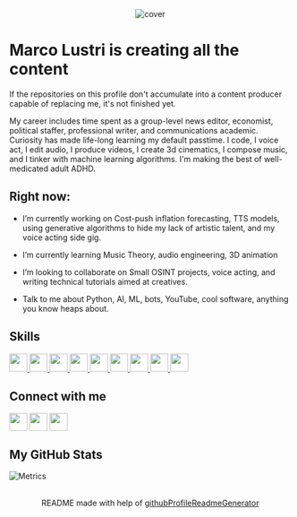 
<div align="center">
<img src="https://i.imgur.com/NJh6uKN.png" alt="cover" />
</div>

<h1> Marco Lustri is creating all the content</h1>
<p align='center'>

</p>
<p> If the repositories on this profile don't accumulate into a content producer capable of replacing me, it's not finished yet.
</p>
<p> My career includes time spent as a group-level news editor, economist, political staffer, professional writer, and communications academic. Curiosity has made life-long learning my default passtime. I code, I voice act, I edit audio, I produce videos, I create 3d cinematics, I compose music, and I tinker with machine learning algorithms. I'm making the best of well-medicated adult ADHD.
</p>

<h2> Right now:</h2>

- I’m currently working on Cost-push inflation forecasting, TTS models, using generative algorithms to hide my lack of artistic talent, and my voice acting side gig.

- I’m currently learning Music Theory, audio engineering, 3D animation

- I’m looking to collaborate on Small OSINT projects, voice acting, and writing technical tutorials aimed at creatives.

- Talk to me about Python, AI, ML, bots, YouTube, cool software, anything you know heaps about.

<h2>Skills</h2>
<a href= https://github.com/TheLustriVA?tab=repositories&q=&type=&language=python&sort= > <img width ='32px' height='32px' src ='https://raw.githubusercontent.com/rahulbanerjee26/githubAboutMeGenerator/main/icons/python.svg'> </a>
<a href= https://github.com/TheLustriVA?tab=repositories&q=&type=&language=pytorch&sort= > <img width ='32px' height='32px' src ='https://raw.githubusercontent.com/rahulbanerjee26/githubAboutMeGenerator/main/icons/pytorch.svg'> </a>
<a href= https://github.com/TheLustriVA?tab=repositories&q=&type=&language=figma&sort= > <img width ='32px' height='32px' src ='https://raw.githubusercontent.com/rahulbanerjee26/githubAboutMeGenerator/main/icons/figma.svg'> </a>
<a href= https://github.com/TheLustriVA?tab=repositories&q=&type=&language=discord&sort= > <img width ='32px' height='32px' src ='https://raw.githubusercontent.com/rahulbanerjee26/githubAboutMeGenerator/main/icons/discord.svg'> </a>
<a href= https://github.com/TheLustriVA?tab=repositories&q=&type=&language=git&sort= > <img width ='32px' height='32px' src ='https://raw.githubusercontent.com/rahulbanerjee26/githubAboutMeGenerator/main/icons/git.svg'> </a>
<a href= https://github.com/TheLustriVA?tab=repositories&q=&type=&language=github&sort= > <img width ='32px' height='32px' src ='https://raw.githubusercontent.com/rahulbanerjee26/githubAboutMeGenerator/main/icons/github.svg'> </a>
<a href= https://github.com/TheLustriVA?tab=repositories&q=&type=&language=photoshop&sort= > <img width ='32px' height='32px' src ='https://raw.githubusercontent.com/rahulbanerjee26/githubAboutMeGenerator/main/icons/photoshop.svg'> </a>
<a href= https://github.com/TheLustriVA?tab=repositories&q=&type=&language=twitch&sort= > <img width ='32px' height='32px' src ='https://raw.githubusercontent.com/rahulbanerjee26/githubAboutMeGenerator/main/icons/twitch.svg'> </a>
<a href= https://github.com/TheLustriVA?tab=repositories&q=&type=&language=youtube&sort= > <img width ='32px' height='32px' src ='https://raw.githubusercontent.com/rahulbanerjee26/githubAboutMeGenerator/main/icons/youtube.svg'> </a>

<h2>Connect with me</h2>
<a href = 'https://www.twitter.com/TheLustriVA'> <img width = '32px' align= 'center' src="https://raw.githubusercontent.com/rahulbanerjee26/githubAboutMeGenerator/main/icons/twitter.svg"/></a>
<a href = 'https://youtube.com/c/MediciVoices'> <img width = '32px' align= 'center' src="https://raw.githubusercontent.com/rahulbanerjee26/githubAboutMeGenerator/main/icons/portfolio.png"/></a>
<a href = 'https://www.github.com/TheLustriVA'> <img width = '32px' align= 'center' src="https://raw.githubusercontent.com/rahulbanerjee26/githubAboutMeGenerator/main/icons/github.svg"/></a>

<h2>My GitHub Stats</h2>

![Metrics](https://metrics.lecoq.io/TheLustriVA?template=terminal&base.header=0&base.activity=0&base.repositories=0&base.metadata=0&languages=1&languages.limit=8&languages.colors=github&languages.threshold=0%25&config.timezone=America%2FToronto)

<br>
<footer align='center'>README made with help of <a href='https://github.com/rahulbanerjee26/githubProfileReadmeGenerator'>githubProfileReadmeGenerator</a> </footer>
